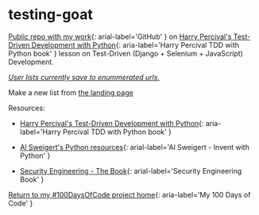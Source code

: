 # testing-goat

[Public repo with my work](https://github.com/mUtterberg/testing-goat/){: arial-label='GitHub' } on
[Harry Percival's Test-Driven Development with Python](http://shop.oreilly.com/product/0636920051091.do){: aria-label='Harry Percival TDD with Python book' }
lesson on Test-Driven (Django + Selenium + JavaScript) Development.

*[User lists currently save to enummerated urls.](http://www.crookedby.design/lists/38/)*

Make a new list from [the landing page](http://www.crookedby.design)

Resources:

* [Harry Percival's Test-Driven Development with Python](http://shop.oreilly.com/product/0636920051091.do){: aria-label='Harry Percival TDD with Python book' }

* [Al Sweigert's Python resources](http://inventwithpython.com/){: arial-label='Al Sweigert - Invent with Python' }

* [Security Engineering - The Book](https://www.cl.cam.ac.uk/~rja14/book.html){: arial-label='Security Engineering Book' }

[Return to my #100DaysOfCode project home](https://mutterberg.github.io){: aria-label='My 100 Days of Code' }
